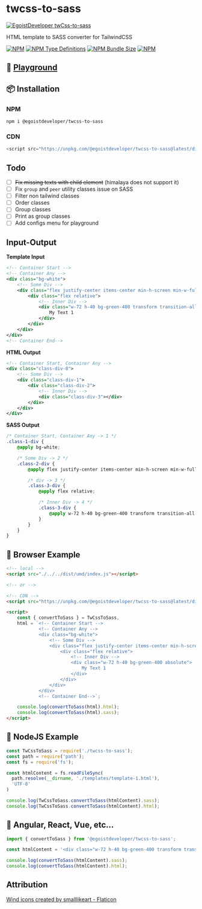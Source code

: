 # twcss-to-sass
[![EgoistDeveloper twCss-to-sass](https://preview.dragon-code.pro/EgoistDeveloper/twCss-to-sass.svg)](https://github.com/EgoistDeveloper/twcss-to-sass)

HTML template to SASS converter for TailwindCSS

[![NPM](https://img.shields.io/npm/v/@egoistdeveloper/twcss-to-sass)](https://www.npmjs.com/package/@egoistdeveloper/twcss-to-sass)
[![NPM Type Definitions](https://img.shields.io/npm/types/@egoistdeveloper/twcss-to-sass)](https://www.npmjs.com/package/@egoistdeveloper/twcss-to-sass)
[![NPM Bundle Size](https://img.shields.io/bundlephobia/minzip/@egoistdeveloper/twcss-to-sass)](https://www.npmjs.com/package/@egoistdeveloper/twcss-to-sass)
[![NPM](https://img.shields.io/npm/l/@egoistdeveloper/twcss-to-sass)](https://github.com/EgoistDeveloper/twcss-to-sass/blob/dev/LICENSE)

## 🚀 **[Playground](https://egoistdeveloper.github.io/twcss-to-sass/)**


## 📦 Installation

### NPM

```dsconfig
npm i @egoistdeveloper/twcss-to-sass
```

### CDN

```javascript
<script src="https://unpkg.com/@egoistdeveloper/twcss-to-sass@latest/dist/umd/index.js"></script>
```

## Todo

- [ ] ~~Fix missing texts with child element~~ (himalaya does not support it)
- [ ] Fix `group` and `peer` utility classes issue on SASS
- [ ] Filter non tailwind classes
- [ ] Order classes
- [ ] Group classes
- [ ] Print as group classes
- [ ] Add configs menu for playground

## Input-Output

**Template Input**

```xml
<!-- Container Start -->
<!-- Container Any -->
<div class="bg-white">
	<!-- Some Div -->
	<div class="flex justify-center items-center min-h-screen min-w-full">
		<div class="flex relative">
			<!-- Inner Div -->
			<div class="w-72 h-40 bg-green-400 transform transition-all">
				My Text 1
			</div>
		</div>
	</div>
</div>
<!-- Container End-->
```

**HTML Output**

```xml
<!-- Container Start, Container Any -->
<div class="class-div-0">
    <!-- Some Div -->
    <div class="class-div-1">
        <div class="class-div-2">
            <!-- Inner Div -->
            <div class="class-div-3"></div>
        </div>
    </div>
</div>
```

**SASS Output**

```scss
/* Container Start, Container Any -> 1 */
.class-1-div {
    @apply bg-white;

    /* Some Div -> 2 */
    .class-2-div {
        @apply flex justify-center items-center min-h-screen min-w-full;

        /* div -> 3 */
        .class-3-div {
            @apply flex relative;

            /* Inner Div -> 4 */
            .class-3-div {
                @apply w-72 h-40 bg-green-400 transform transition-all;
            }
        }
    }
}
```

## 🔰 Browser Example

```html
<!-- local -->
<script src="./../../dist/umd/index.js"></script>

<!-- or -->

<!-- CDN -->
<script src="https://unpkg.com/@egoistdeveloper/twcss-to-sass@latest/dist/umd/index.js"></script>

<script>
    const { convertToSass } = TwCssToSass,
    html = `<!-- Container Start -->
            <!-- Container Any -->
            <div class="bg-white">
                <!-- Some Div -->
                <div class="flex justify-center items-center min-h-screen">
                    <div class="flex relative">
                        <!-- Inner Div -->
                        <div class="w-72 h-40 bg-green-400 absolute">
                            My Text 1
                        </div>
                    </div>
                </div>
            </div>
            <!-- Container End-->`;

    console.log(convertToSass(html).html);
    console.log(convertToSass(html).sass);
</script>
```

## 🔰 NodeJS Example

```javascript
const TwCssToSass = require('./twcss-to-sass');
const path = require('path');
const fs = require('fs');

const htmlContent = fs.readFileSync(
  path.resolve(__dirname, './templates/template-1.html'),
  'UTF-8'
)

console.log(TwCssToSass.convertToSass(htmlContent).sass);
console.log(TwCssToSass.convertToSass(htmlContent).html);

```

## 🔰 Angular, React, Vue, etc...

```javascript
import { convertToSass } from '@egoistdeveloper/twcss-to-sass';

const htmlContent = '<div class="w-72 h-40 bg-green-400 transform transition-all">My Text 1</div>';

console.log(convertToSass(htmlContent).sass);
console.log(convertToSass(htmlContent).html);

```

## Attribution

<a href="https://www.flaticon.com/free-icons/wind" title="wind icons">Wind icons created by smalllikeart - Flaticon</a>
